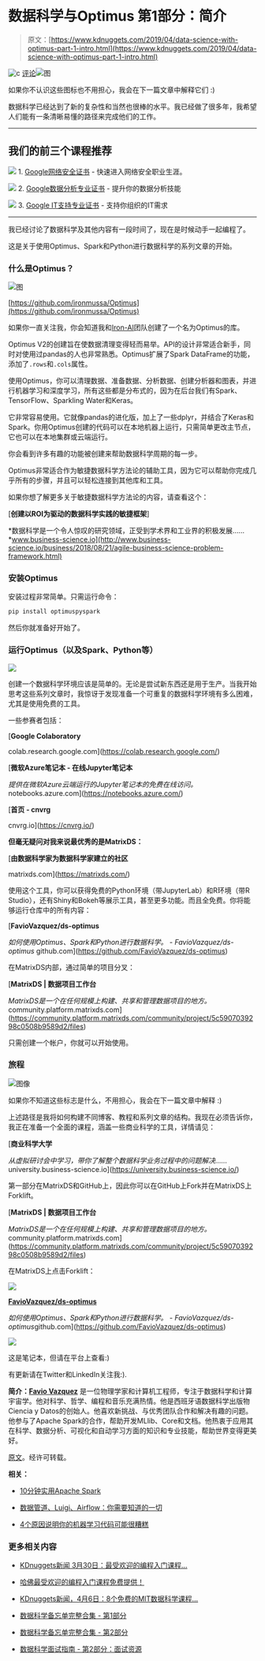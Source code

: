 # 数据科学与Optimus 第1部分：简介

> 原文：[https://www.kdnuggets.com/2019/04/data-science-with-optimus-part-1-intro.html](https://www.kdnuggets.com/2019/04/data-science-with-optimus-part-1-intro.html)

![c](../Images/3d9c022da2d331bb56691a9617b91b90.png) [评论](#comments)![图](../Images/59f9452924682fb85e640ca8dfcedcc3.png)

如果你不认识这些图标也不用担心，我会在下一篇文章中解释它们 :)

数据科学已经达到了新的复杂性和当然也很棒的水平。我已经做了很多年，我希望人们能有一条清晰易懂的路径来完成他们的工作。

* * *

## 我们的前三个课程推荐

![](../Images/0244c01ba9267c002ef39d4907e0b8fb.png) 1\. [Google网络安全证书](https://www.kdnuggets.com/google-cybersecurity) - 快速进入网络安全职业生涯。

![](../Images/e225c49c3c91745821c8c0368bf04711.png) 2\. [Google数据分析专业证书](https://www.kdnuggets.com/google-data-analytics) - 提升你的数据分析技能

![](../Images/0244c01ba9267c002ef39d4907e0b8fb.png) 3\. [Google IT支持专业证书](https://www.kdnuggets.com/google-itsupport) - 支持你组织的IT需求

* * *

我已经讨论了数据科学及其他内容有一段时间了，现在是时候动手一起编程了。

这是关于使用Optimus、Spark和Python进行数据科学的系列文章的开始。

### 什么是Optimus？

![图](../Images/2c867f5da10630609ff04d7e848cff42.png)

[https://github.com/ironmussa/Optimus](https://github.com/ironmussa/Optimus)

如果你一直关注我，你会知道我和[Iron-AI](https://iron-ai.com/)团队创建了一个名为Optimus的库。

Optimus V2的创建旨在使数据清理变得轻而易举。API的设计非常适合新手，同时对使用过pandas的人也非常熟悉。Optimus扩展了Spark DataFrame的功能，添加了`.rows`和`.cols`属性。

使用Optimus，你可以清理数据、准备数据、分析数据、创建分析器和图表，并进行机器学习和深度学习，所有这些都是分布式的，因为在后台我们有Spark、TensorFlow、Sparkling Water和Keras。

它非常容易使用。它就像pandas的进化版，加上了一些dplyr，并结合了Keras和Spark。你用Optimus创建的代码可以在本地机器上运行，只需简单更改主节点，它也可以在本地集群或云端运行。

你会看到许多有趣的功能被创建来帮助数据科学周期的每一步。

Optimus非常适合作为敏捷数据科学方法论的辅助工具，因为它可以帮助你完成几乎所有的步骤，并且可以轻松连接到其他库和工具。

如果你想了解更多关于敏捷数据科学方法论的内容，请查看这个：

[**创建以ROI为驱动的数据科学实践的敏捷框架**]

*数据科学是一个令人惊叹的研究领域，正受到学术界和工业界的积极发展……*www.business-science.io](http://www.business-science.io/business/2018/08/21/agile-business-science-problem-framework.html)

### 安装Optimus

安装过程非常简单。只需运行命令：

```py
pip install optimuspyspark
```

然后你就准备好开始了。

### 运行Optimus（以及Spark、Python等）

![](../Images/5085caf830450a6f046f4abca2ae1687.png)

创建一个数据科学环境应该是简单的。无论是尝试新东西还是用于生产。当我开始思考这些系列文章时，我惊讶于发现准备一个可重复的数据科学环境有多么困难，尤其是使用免费的工具。

一些参赛者包括：

[**Google Colaboratory**

colab.research.google.com](https://colab.research.google.com/)

[**微软Azure笔记本 - 在线Jupyter笔记本**

*提供在微软Azure云端运行的Jupyter笔记本的免费在线访问。* notebooks.azure.com](https://notebooks.azure.com/)

[**首页 - cnvrg**

cnvrg.io](https://cnvrg.io/)

**但毫无疑问对我来说最优秀的是MatrixDS：**

[**由数据科学家为数据科学家建立的社区**

matrixds.com](https://matrixds.com/)

使用这个工具，你可以获得免费的Python环境（带JupyterLab）和R环境（带R Studio），还有Shiny和Bokeh等展示工具，甚至更多功能。而且全免费。你将能够运行仓库中的所有内容：

[**FavioVazquez/ds-optimus**

*如何使用Optimus、Spark和Python进行数据科学。 - FavioVazquez/ds-optimus* github.com](https://github.com/FavioVazquez/ds-optimus)

在MatrixDS内部，通过简单的项目分叉：

[**MatrixDS | 数据项目工作台**

*MatrixDS是一个在任何规模上构建、共享和管理数据项目的地方。* community.platform.matrixds.com](https://community.platform.matrixds.com/community/project/5c5907039298c0508b9589d2/files)

只需创建一个帐户，你就可以开始使用。

### 旅程

![图像](../Images/59f9452924682fb85e640ca8dfcedcc3.png)

如果你不知道这些标志是什么，不用担心，我会在下一篇文章中解释 :)

上述路径是我将如何构建不同博客、教程和系列文章的结构。我现在必须告诉你，我正在准备一个全面的课程，涵盖一些商业科学的工具，详情请见：

[**商业科学大学**

*从虚拟研讨会中学习，带你了解整个数据科学业务过程中的问题解决……* university.business-science.io](https://university.business-science.io/)

第一部分在MatrixDS和GitHub上，因此你可以在GitHub上Fork并在MatrixDS上Forklift。

[**MatrixDS | 数据项目工作台**

*MatrixDS是一个在任何规模上构建、共享和管理数据项目的地方。* community.platform.matrixds.com](https://community.platform.matrixds.com/community/project/5c5907039298c0508b9589d2/files)

在MatrixDS上点击Forklift：

![](../Images/8915f5feb6f431b9fc2645b0499f54b7.png)

[**FavioVazquez/ds-optimus**](https://github.com/FavioVazquez/ds-optimus)

*如何使用Optimus、Spark和Python进行数据科学。 - FavioVazquez/ds-optimus*github.com](https://github.com/FavioVazquez/ds-optimus)

![](../Images/254a4b88671349290e65117446cd5d5f.png)

这是笔记本，但请在平台上查看:)

有更新请在Twitter和LinkedIn关注我:).

**简介：[Favio Vazquez](https://www.linkedin.com/in/faviovazquez/)** 是一位物理学家和计算机工程师，专注于数据科学和计算宇宙学。他对科学、哲学、编程和音乐充满热情。他是西班牙语数据科学出版物Ciencia y Datos的创始人。他喜欢新挑战、与优秀团队合作和解决有趣的问题。他参与了Apache Spark的合作，帮助开发MLlib、Core和文档。他热衷于应用其在科学、数据分析、可视化和自动学习方面的知识和专业技能，帮助世界变得更美好。

[原文](https://towardsdatascience.com/data-science-with-optimus-part-1-intro-1f3e2392b02a)。经许可转载。

**相关：**

+   [10分钟实用Apache Spark](/2019/01/practical-apache-spark-10-minutes.html)

+   [数据管道、Luigi、Airflow：你需要知道的一切](/2019/03/data-pipelines-luigi-airflow-everything-need-know.html)

+   [4个原因说明你的机器学习代码可能很糟糕](/2019/02/4-reasons-machine-learning-code-probably-bad.html)

### 更多相关内容

+   [KDnuggets新闻 3月30日：最受欢迎的编程入门课程…](https://www.kdnuggets.com/2022/n13.html)

+   [哈佛最受欢迎的编程入门课程免费提供！](https://www.kdnuggets.com/2022/03/popular-intro-programming-course-harvard-free.html)

+   [KDnuggets新闻，4月6日：8个免费的MIT数据科学课程…](https://www.kdnuggets.com/2022/n14.html)

+   [数据科学备忘单完整合集 - 第1部分](https://www.kdnuggets.com/2022/02/complete-collection-data-science-cheat-sheets-part-1.html)

+   [数据科学备忘单完整合集 - 第2部分](https://www.kdnuggets.com/2022/02/complete-collection-data-science-cheat-sheets-part-2.html)

+   [数据科学面试指南 - 第2部分：面试资源](https://www.kdnuggets.com/2022/04/data-science-interview-guide-part-2-interview-resources.html)
